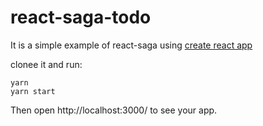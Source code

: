 # react-saga-todo

It is a simple example of react-saga using [create react app](https://github.com/facebookincubator/create-react-app)

clonee it and run:
```
yarn
yarn start
```
Then open http://localhost:3000/ to see your app.
